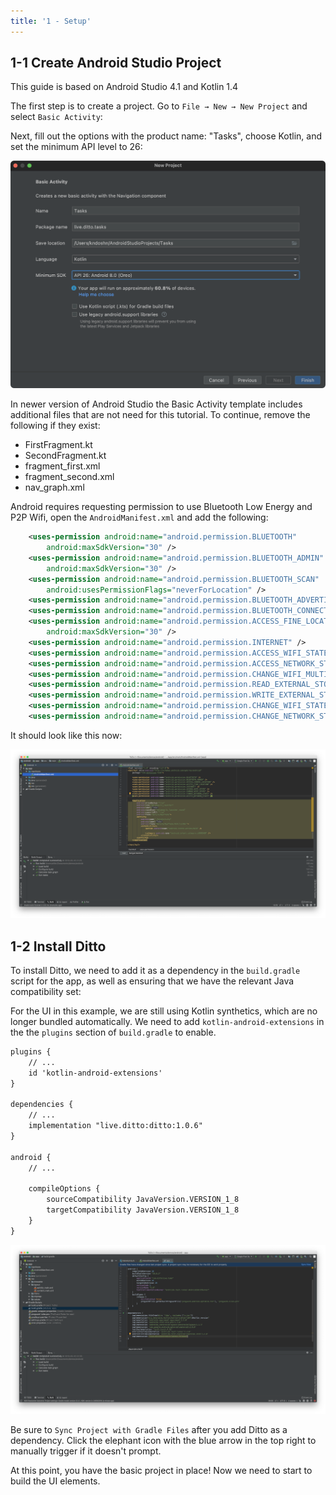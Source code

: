 ```yaml
---
title: '1 - Setup'
---
```


## 1-1 Create Android Studio Project

This guide is based on Android Studio 4.1 and Kotlin 1.4

The first step is to create a project. Go to `File → New → New Project` and select `Basic Activity`:

Next, fill out the options with the product name: "Tasks", choose Kotlin, and set the minimum API level to 26:

![Create Project 2](./img/create_project2.png)

In newer version of Android Studio the Basic Activity template includes additional files that are not need for this tutorial. To continue, remove the following if they exist:
* FirstFragment.kt
* SecondFragment.kt
* fragment_first.xml
* fragment_second.xml
* nav_graph.xml

Android requires requesting permission to use Bluetooth Low Energy and P2P Wifi, open the `AndroidManifest.xml` and add the following:

```xml title=AndroidManifest.xml
    <uses-permission android:name="android.permission.BLUETOOTH"
        android:maxSdkVersion="30" />
    <uses-permission android:name="android.permission.BLUETOOTH_ADMIN"
        android:maxSdkVersion="30" />
    <uses-permission android:name="android.permission.BLUETOOTH_SCAN"
        android:usesPermissionFlags="neverForLocation" />
    <uses-permission android:name="android.permission.BLUETOOTH_ADVERTISE" />
    <uses-permission android:name="android.permission.BLUETOOTH_CONNECT" />
    <uses-permission android:name="android.permission.ACCESS_FINE_LOCATION"
        android:maxSdkVersion="30" />
    <uses-permission android:name="android.permission.INTERNET" />
    <uses-permission android:name="android.permission.ACCESS_WIFI_STATE" />
    <uses-permission android:name="android.permission.ACCESS_NETWORK_STATE" />
    <uses-permission android:name="android.permission.CHANGE_WIFI_MULTICAST_STATE" />
    <uses-permission android:name="android.permission.READ_EXTERNAL_STORAGE" />
    <uses-permission android:name="android.permission.WRITE_EXTERNAL_STORAGE" />
    <uses-permission android:name="android.permission.CHANGE_WIFI_STATE" />
    <uses-permission android:name="android.permission.CHANGE_NETWORK_STATE" />
```

It should look like this now:

![Create Project 3](./img/create_project3.png)

## 1-2 Install Ditto

To install Ditto, we need to add it as a dependency in the `build.gradle`
script for the app, as well as ensuring that we have the relevant Java
compatibility set:

<div class="alert alert-warning">

For the UI in this example, we are still using Kotlin synthetics, which are no
longer bundled automatically. We need to add `kotlin-android-extensions` in the
the `plugins` section of `build.gradle` to enable.
</div>

```xml title=build.gradle
plugins {
    // ...
    id 'kotlin-android-extensions'
}

dependencies {
    // ...
    implementation "live.ditto:ditto:1.0.6"
}

android {
    // ...

    compileOptions {
        sourceCompatibility JavaVersion.VERSION_1_8
        targetCompatibility JavaVersion.VERSION_1_8
    }
}
```

![Install Ditto](./img/install_ditto.png)

Be sure to `Sync Project with Gradle Files` after you add Ditto as a dependency. Click the elephant icon with the blue arrow in the top right to manually trigger if it doesn't prompt.

At this point, you have the basic project in place! Now we need to start to build the UI elements.

